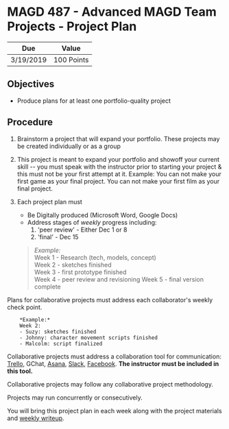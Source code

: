 # MAGD 487 - Advanced MAGD Team Projects - Project Plan

Due  | Value
------- | -------
3/19/2019 | 100 Points

## Objectives
+ Produce plans for at least one portfolio-quality project

## Procedure
1. Brainstorm a project that will expand your portfolio.
These projects may be created individually or as a group

2. This project is meant to expand your portfolio and showoff your current skill -- you must speak with the instructor prior to starting your project & this must not be your first attempt at it. Example: You can not make your first game as your final project. You can not make your first film as your final project. 

3. Each project plan must
	+	Be Digitally produced (Microsoft Word, Google Docs)
	+ Address stages of _weekly_ progress including:
		1. 'peer review' - Either Dec 1 or 8
		3. 'final' - Dec 15

	> *Example:*<br>
	> Week 1 - Research (tech, models, concept)<br>
	> Week 2 - sketches finished <br>
	> Week 3 - first prototype finished <br>
	> Week 4 - peer review and revisioning
	> Week 5 - final version complete


Plans for collaborative projects must address each collaborator's weekly check point.

		*Example:*
		Week 2:
		- Suzy: sketches finished
		- Johnny: character movement scripts finished
		- Malcolm: script finalized

Collaborative projects must address a collaboration tool for communication: [Trello](http://trello), GChat, [Asana](http://asana.com), [Slack](http://slack.com), [Facebook](http://messenger.com). **The instructor must be included in this tool.**

Collaborative projects may follow any collaborative project methodology.

Projects may run concurrently or consecutively.

You will bring this project plan in each week along with the project materials and [weekly writeup](WeeklyWriteup.md).
